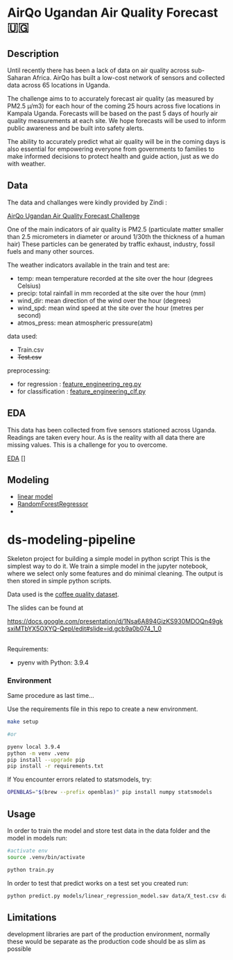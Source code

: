 # AirQo Ugandan Air Quality Forecast 🇺🇬


## Description

Until recently there has been a lack of data on air quality across sub-Saharan Africa. AirQo has built a low-cost network of sensors and collected data across 65 locations in Uganda. 

The challenge aims to to accurately forecast air quality (as measured by PM2.5 µ/m3)  for each hour of the coming 25 hours across five locations in Kampala Uganda. Forecasts will be based on the past 5 days of hourly air quality measurements at each site. We hope forecasts will be used to inform public awareness and be built into safety alerts. 

The ability to accurately predict what air quality will be in the coming days is also essential for empowering everyone from governments to families to make informed decisions to protect health and guide action, just as we do with weather.


## Data 

The data and challanges were kindly provided by Zindi :

[AirQo Ugandan Air Quality Forecast Challenge](https://zindi.africa/competitions/airqo-ugandan-air-quality-forecast-challenge)

One of the main indicators of air quality is PM2.5 (particulate matter smaller than 2.5 micrometers in diameter or around 1/30th the thickness of a human hair) These particles can be generated by traffic exhaust, industry, fossil fuels and many other sources.

The weather indicators available in the train and test are:

- temp: mean temperature recorded at the site over the hour (degrees Celsius)
- precip: total rainfall in mm recorded at the site over the hour (mm)
- wind_dir: mean direction of the wind over the hour (degrees)
- wind_spd: mean wind speed at the site over the hour (metres per second)
- atmos_press: mean atmospheric pressure(atm)

data used: 
- Train.csv
- ~~Test.csv~~ <br>

preprocessing:
- for regression : [feature_engineering_reg.py](feature_engineering_reg.py)
- for classification : [feature_engineering_clf.py](feature_engineering_clf‚.py)

## EDA

This data has been collected from five sensors stationed across Uganda. Readings are taken every hour. As is the reality with all data there are missing values. This is a challenge for you to overcome.



[EDA](EDA-and-modeling.ipynb)
[]

## Modeling 

- [linear model](EDA-and-modeling.ipynb)
- [RandomForestRegressor](modelpreparation.ipynb)
- 
# ds-modeling-pipeline
Skeleton project for building a simple model in python script
This is the simplest way to do it. We train a simple model in the jupyter notebook, where we select only some features and do minimal cleaning. The output is then stored in simple python scripts.

Data used is the  [coffee quality dataset](https://github.com/jldbc/coffee-quality-database).

The slides can be found at

https://docs.google.com/presentation/d/1Nsa6A894GizKS930MDOQn49gksxiMTbYX5OXYQ-QepI/edit#slide=id.gcb9a0b074_1_0

##
Requirements:
- pyenv with Python: 3.9.4

### Environment

Same procedure as last time...

Use the requirements file in this repo to create a new environment.

```BASH
make setup 

#or 

pyenv local 3.9.4
python -m venv .venv
pip install --upgrade pip
pip install -r requirements.txt
```

If You encounter errors related to statsmodels, try:

```BASH
OPENBLAS="$(brew --prefix openblas)" pip install numpy statsmodels
```

## Usage

In order to train the model and store test data in the data folder and the model in models run:

```bash
#activate env
source .venv/bin/activate

python train.py  
```

In order to test that predict works on a test set you created run:

```bash
python predict.py models/linear_regression_model.sav data/X_test.csv data/y_test.csv
```

## Limitations

development libraries are part of the production environment, normally these would be separate as the production code should be as slim as possible
